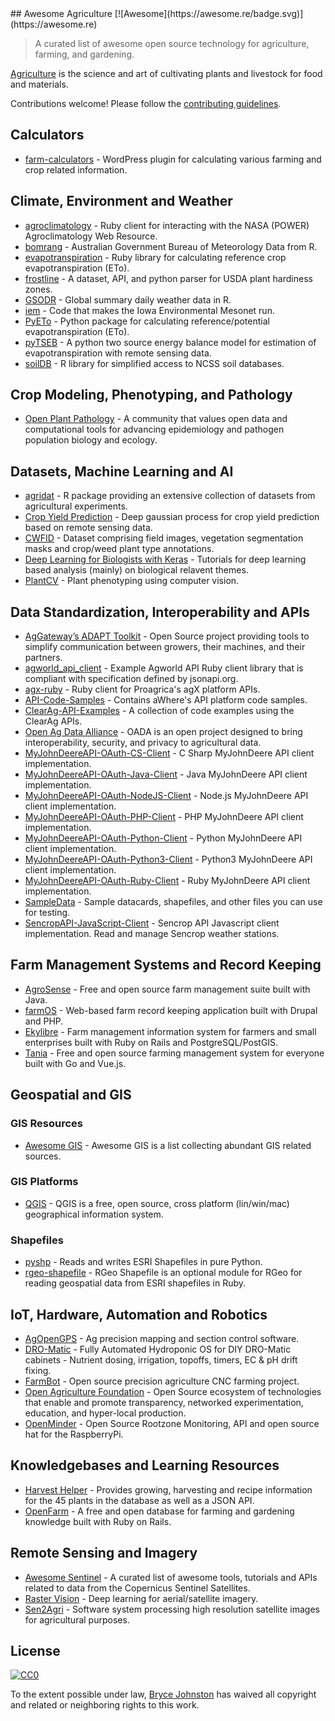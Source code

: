 <div class="github-widget" data-repo="beaorn/awesome-agriculture"></div>
<script async src="https://pagead2.googlesyndication.com/pagead/js/adsbygoogle.js"></script><ins class="adsbygoogle" style="display:block" data-ad-client="ca-pub-6890694312814945" data-ad-slot="5473692530" data-ad-format="auto"  data-full-width-responsive="true"></ins><script>(adsbygoogle = window.adsbygoogle || []).push({});</script>
## Awesome Agriculture [![Awesome](https://awesome.re/badge.svg)](https://awesome.re)

> A curated list of awesome open source technology for agriculture, farming, and gardening.

[Agriculture](https://en.wikipedia.org/wiki/Agriculture) is the science and art of cultivating plants and livestock for food and materials.

Contributions welcome! Please follow the [contributing guidelines](https://github.com/beaorn/awesome-agriculture/blob/master/contributing.md).



## Calculators

- [farm-calculators](https://github.com/beaorn/farm-calculators) - WordPress plugin for calculating various farming and crop related information.

## Climate, Environment and Weather

- [agroclimatology](https://github.com/beaorn/agroclimatology) - Ruby client for interacting with the NASA (POWER) Agroclimatology Web Resource.
- [bomrang](https://github.com/ropensci/bomrang) - Australian Government Bureau of Meteorology Data from R.
- [evapotranspiration](https://github.com/beaorn/evapotranspiration) - Ruby library for calculating reference crop evapotranspiration (ETo).
- [frostline](https://github.com/waldoj/frostline) - A dataset, API, and python parser for USDA plant hardiness zones.
- [GSODR](https://github.com/ropensci/GSODR) - Global summary daily weather data in R.
- [iem](https://github.com/akrherz/iem) - Code that makes the Iowa Environmental Mesonet run.
- [PyETo](https://github.com/woodcrafty/PyETo) - Python package for calculating reference/potential evapotranspiration (ETo).
- [pyTSEB](https://github.com/hectornieto/pyTSEB) - A python two source energy balance model for estimation of evapotranspiration with remote sensing data.
- [soilDB](https://github.com/ncss-tech/soilDB) - R library for simplified access to NCSS soil databases.

## Crop Modeling, Phenotyping, and Pathology

- [Open Plant Pathology](https://www.openplantpathology.org/) - A community that values open data and computational tools for advancing epidemiology and pathogen population biology and ecology.

## Datasets, Machine Learning and AI

- [agridat](https://github.com/kwstat/agridat) - R package providing an extensive collection of datasets from agricultural experiments.
- [Crop Yield Prediction](https://github.com/JiaxuanYou/crop_yield_prediction) - Deep gaussian process for crop yield prediction based on remote sensing data.
- [CWFID](https://github.com/cwfid/dataset) - Dataset comprising field images, vegetation segmentation masks and crop/weed plant type annotations.
- [Deep Learning for Biologists with Keras](https://github.com/totti0223/deep_learning_for_biologists_with_keras) - Tutorials for deep learning based analysis (mainly) on biological relavent themes.
- [PlantCV](https://github.com/danforthcenter/plantcv) - Plant phenotyping using computer vision.

## Data Standardization, Interoperability and APIs

- [AgGateway’s ADAPT Toolkit](https://adaptframework.org) - Open Source project providing tools to simplify communication between growers, their machines, and their partners.
- [agworld_api_client](https://github.com/agworld/agworld_api_client) - Example Agworld API Ruby client library that is compliant with specification defined by jsonapi.org.
- [agx-ruby](https://github.com/beaorn/agx-ruby) - Ruby client for Proagrica's agX platform APIs.
- [API-Code-Samples](https://github.com/aWhereAPI/API-Code-Samples) - Contains aWhere's API platform code samples.
- [ClearAg-API-Examples](https://github.com/IterisClearAg/ClearAg-API-Examples) - A collection of code examples using the ClearAg APIs.
- [Open Ag Data Alliance](https://github.com/oada) - OADA is an open project designed to bring interoperability, security, and privacy to agricultural data.
- [MyJohnDeereAPI-OAuth-CS-Client](https://github.com/JohnDeere/MyJohnDeereAPI-OAuth-CS-Client) - C Sharp MyJohnDeere API client implementation.
- [MyJohnDeereAPI-OAuth-Java-Client](https://github.com/JohnDeere/MyJohnDeereAPI-OAuth-Java-Client) - Java MyJohnDeere API client implementation.
- [MyJohnDeereAPI-OAuth-NodeJS-Client](https://github.com/JohnDeere/MyJohnDeereAPI-OAuth-NodeJS-Client) - Node.js MyJohnDeere API client implementation.
- [MyJohnDeereAPI-OAuth-PHP-Client](https://github.com/JohnDeere/MyJohnDeereAPI-OAuth-PHP-Client) - PHP MyJohnDeere API client implementation.
- [MyJohnDeereAPI-OAuth-Python-Client](https://github.com/JohnDeere/MyJohnDeereAPI-OAuth-Python-Client) - Python MyJohnDeere API client implementation.
- [MyJohnDeereAPI-OAuth-Python3-Client](https://github.com/JohnDeere/MyJohnDeereAPI-OAuth-Python3-Client) - Python3 MyJohnDeere API client implementation.
- [MyJohnDeereAPI-OAuth-Ruby-Client](https://github.com/JohnDeere/MyJohnDeereAPI-OAuth-Ruby-Client) - Ruby MyJohnDeere API client implementation.
- [SampleData](https://github.com/JohnDeere/SampleData) - Sample datacards, shapefiles, and other files you can use for testing.
- [SencropAPI-JavaScript-Client](https://github.com/sencrop/sencrop-js-api-client) - Sencrop API Javascript client implementation. Read and manage Sencrop weather stations.

## Farm Management Systems and Record Keeping

- [AgroSense](https://bitbucket.org/corizon/agrosense) - Free and open source farm management suite built with Java.
- [farmOS](https://github.com/farmOS/farmOS) - Web-based farm record keeping application built with Drupal and PHP.
- [Ekylibre](https://github.com/ekylibre/ekylibre) - Farm management information system for farmers and small enterprises built with Ruby on Rails and PostgreSQL/PostGIS.
- [Tania](https://github.com/Tanibox/tania-core) - Free and open source farming management system for everyone built with Go and Vue.js.

## Geospatial and GIS

### GIS Resources

- [Awesome GIS](https://github.com/sshuair/awesome-gis) - Awesome GIS is a list collecting abundant GIS related sources.

### GIS Platforms

- [QGIS](https://qgis.org) - QGIS is a free, open source, cross platform (lin/win/mac) geographical information system.

### Shapefiles

- [pyshp](https://github.com/GeospatialPython/pyshp) - Reads and writes ESRI Shapefiles in pure Python.
- [rgeo-shapefile](https://github.com/rgeo/rgeo-shapefile) - RGeo Shapefile is an optional module for RGeo for reading geospatial data from ESRI shapefiles in Ruby.

## IoT, Hardware, Automation and Robotics

- [AgOpenGPS](https://github.com/farmerbriantee/AgOpenGPS) - Ag precision mapping and section control software.
- [DRO-Matic](https://github.com/drolsen/DRO-Matic) - Fully Automated Hydroponic OS for DIY DRO-Matic cabinets - Nutrient dosing, irrigation, topoffs, timers, EC & pH drift fixing.
- [FarmBot](https://github.com/farmbot) -  Open source precision agriculture CNC farming project.
- [Open Agriculture Foundation](https://github.com/OpenAgricultureFoundation) -  Open Source ecosystem of technologies that enable and promote transparency, networked experimentation, education, and hyper-local production.
- [OpenMinder](https://github.com/autogrow/openminder) - Open Source Rootzone Monitoring, API and open source hat for the RaspberryPi.

## Knowledgebases and Learning Resources

- [Harvest Helper](https://github.com/damwhit/harvest_helper) -  Provides growing, harvesting and recipe information for the 45 plants in the database as well as a JSON API.
- [OpenFarm](https://github.com/openfarmcc/OpenFarm) - A free and open database for farming and gardening knowledge built with Ruby on Rails.

## Remote Sensing and Imagery

- [Awesome Sentinel](https://github.com/Fernerkundung/awesome-sentinel) - A curated list of awesome tools, tutorials and APIs related to data from the Copernicus Sentinel Satellites.
- [Raster Vision](https://github.com/azavea/raster-vision) - Deep learning for aerial/satellite imagery.
- [Sen2Agri](https://github.com/Sen2Agri/Sen2Agri-System) - Software system processing high resolution satellite images for agricultural purposes.

## License

[![CC0](http://mirrors.creativecommons.org/presskit/buttons/88x31/svg/cc-zero.svg)](https://creativecommons.org/publicdomain/zero/1.0/)

To the extent possible under law, [Bryce Johnston](https://github.com/beaorn) has waived all copyright and related or neighboring rights to this work.